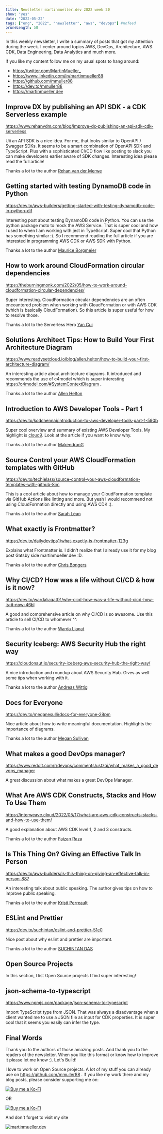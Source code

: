 ```yaml
---
title: Newsletter martinmueller.dev 2022 week 20
show: "yes"
date: "2022-05-22"
tags: ["eng", "2022", "newsletter", "aws", "devops"] #nofeed
pruneLength: 50
---
```


In this weekly newsletter, I write a summary of posts that got my attention during the week. I center around topics AWS, DevOps, Architecture, AWS CDK, Data Engineering, Data Analytics and much more.

If you like my content follow me on my usual spots to hang around:

- <https://twitter.com/MartinMueller_>
- <https://www.linkedin.com/in/martinmueller88>
- <https://github.com/mmuller88>
- <https://dev.to/mmuller88>
- <https://martinmueller.dev>

## Improve DX by publishing an API SDK - a CDK Serverless example

<https://www.rehanvdm.com/blog/improve-dx-publishing-an-api-sdk-cdk-serverless>

Uii an API SDK is a nice idea. For me, that looks similar to OpenAPI / Swagger SDKs. It seems to be a smart combination of OpenAPI SDK and TypeScript. Plus with a sophisticated CI/CD flow like posting to slack you can make developers earlier aware of SDK changes. Interesting idea please read the full article!

Thanks a lot to the author [Rehan van der Merwe](https://www.rehanvdm.com/)

## Getting started with testing DynamoDB code in Python

<https://dev.to/aws-builders/getting-started-with-testing-dynamodb-code-in-python-dif>

Interesting post about testing DynamoDB code in Python. You can use the python package moto to mock the AWS Service. That is super cool and how I used to when I am working with jest in TypeScript. Super cool that Python has something similar :). So I recommend reading the full article if you are interested in programming AWS CDK or AWS SDK with Python.

Thanks a lot to the author [Maurice Borgmeier](https://dev.to/mauricebrg)

## How to work around CloudFormation circular dependencies

<https://theburningmonk.com/2022/05/how-to-work-around-cloudformation-circular-dependencies/>

Super interesting. CloudFormation circular dependencies are an often encountered problem when working with CloudFormation or with AWS CDK (which is basically CloudFormation). So this article is super useful for how to resolve those.

Thanks a lot to the Serverless Hero [Yan Cui](https://theburningmonk.com/)

## Solutions Architect Tips: How to Build Your First Architecture Diagram

<https://www.readysetcloud.io/blog/allen.helton/how-to-build-your-first-architecture-diagram/>

An interesting article about architecture diagrams. It introduced and recommends the use of c4model which is super interesting <https://c4model.com/#SystemContextDiagram> .

Thanks a lot to the author [Allen Helton](https://www.readysetcloud.io/)

## Introduction to AWS Developer Tools - Part 1

<https://dev.to/kcdchennai/introduction-to-aws-developer-tools-part-1-590b>

Super cool overview and summary of existing AWS Developer Tools. My highlight is [cloud9](https://aws.amazon.com/cloud9/). Look at the article if you want to know why.

Thanks a lot to the author [MakendranG](https://dev.to/makendrang)

## Source Control your AWS CloudFormation templates with GitHub

<https://dev.to/techielass/source-control-your-aws-cloudformation-templates-with-github-8im>

This is a cool article about how to manage your CloudFormation template via GitHub Actions like linting and more. But yeah I would recommend not using CloudFormation directly and using AWS CDK :).

Thanks a lot to the author [Sarah Lean](https://dev.to/techielass)

## What exactly is Frontmatter?

<https://dev.to/dailydevtips1/what-exactly-is-frontmatter-123g>

Explains what Frontmatter is. I didn't realize that I already use it for my blog post Gatsby side martinmueller.dev :D.

Thanks a lot to the author [Chris Bongers](https://dev.to/dailydevtips1)

## Why CI/CD? How was a life without CI/CD & how is it now?

<https://dev.to/wardaliaqat01/why-cicd-how-was-a-life-without-cicd-how-is-it-now-46bl>

A good and comprehensive article on why CI/CD is so awesome. Use this article to sell CI/CD to whomever ^^.

Thanks a lot to the author [Warda Liaqat](https://dev.to/wardaliaqat01)

## Security Iceberg: AWS Security Hub the right way

<https://cloudonaut.io/security-iceberg-aws-security-hub-the-right-way/>

A nice introduction and roundup about AWS Security Hub. Gives as well some tips when working with it.

Thanks a lot to the author [Andreas Wittig](https://twitter.com/andreaswittig)

## Docs for Everyone

<https://dev.to/meganesulli/docs-for-everyone-28pm>

Nice article about how to write meaningful documentation. Highlights the importance of diagrams.

Thanks a lot to the author [Megan Sullivan](https://dev.to/meganesulli)

## What makes a good DevOps manager?

<https://www.reddit.com/r/devops/comments/ustzqj/what_makes_a_good_devops_manager>

A great discussion about what makes a great DevOps Manager.

## What Are AWS CDK Constructs, Stacks and How To Use Them

<https://interweave.cloud/2022/05/17/what-are-aws-cdk-constructs-stacks-and-how-to-use-them/>

A good explanation about AWS CDK level 1, 2 and 3 constructs.

Thanks a lot to the author [Faizan Raza](https://interweave.cloud/author/faizanraza-interweave/)

## Is This Thing On? Giving an Effective Talk In Person

https://dev.to/aws-builders/is-this-thing-on-giving-an-effective-talk-in-person-887

An interesting talk about public speaking. The author gives tips on how to improve public speaking.

Thanks a lot to the author [Kristi Perreault](https://dev.to/kristiperreault)

## ESLint and Prettier

https://dev.to/suchintan/eslint-and-prettier-51e0

Nice post about why eslint and prettier are important.

Thanks a lot to the author [SUCHINTAN DAS](https://dev.to/suchintan)

## Open Source Projects

In this section, I list Open Source projects I find super interesting!

## json-schema-to-typescript

<https://www.npmjs.com/package/json-schema-to-typescript>

Import TypeScript type from JSON. That was always a disadvantage when a client wanted me to use a JSON file as input for CDK properties. It is super cool that it seems you easily can infer the type.

## Final Words

Thank you to the authors of those amazing posts. And thank you to the readers of the newsletter. When you like this format or know how to improve it please let me know :). Let's Build!

I love to work on Open Source projects. A lot of my stuff you can already use on <https://github.com/mmuller88> . If you like my work there and my blog posts, please consider supporting me on:

[![Buy me a Ko-Fi](https://storage.ko-fi.com/cdn/useruploads/png_d554a01f-60f0-4969-94d1-7b69f3e28c2fcover.jpg?v=69a332f2-b808-4369-8ba3-dae0d1100dd4)](https://ko-fi.com/T6T1BR59W)

OR

[![Buy me a Ko-Fi](https://theastrologypodcast.com/wp-content/uploads/2015/06/become-my-patron-05.jpg)](https://www.patreon.com/bePatron?u=29010217)

And don't forget to visit my site

[![martinmueller.dev](https://martinmueller.dev/static/84caa5292a6d0c37c48ae280d04b5fa6/a7715/joint.jpg)](https://martinmueller.dev/resume)
